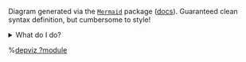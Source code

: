 Diagram generated via the [`Mermaid`](https://github.com/mermaid-js/mermaid) package
([docs](https://mermaid.js.org/)). Guaranteed clean syntax definition, but cumbersome
to style!

<details markdown="1">
  <summary>What do I do?</summary>

Stick your data below. Expected in either the CSV format (each line carrying a pair of
`parent,child` or `child,parent`; check the right button below) or JSON (each key being
a parent and corresponding value an array of children
`{parent: [child, child, ...], parent: [...]}`, or a child and corresponding value an
array of parents `{child: [parent, parent, ...], child: [...]}`).

Keep it consistent, no mixing between these formats.

Diagram orientation can be selected using the arrows below (click on your choice). The
resulting `Mermaid` code will be dumped to the console.

You have to keep it reasonable in term of number of objects (_aka_ nodes) involved or
the diagram will be unreadable.

</details>

%[depviz ?module](/mermaid-flowchart/script.js)
